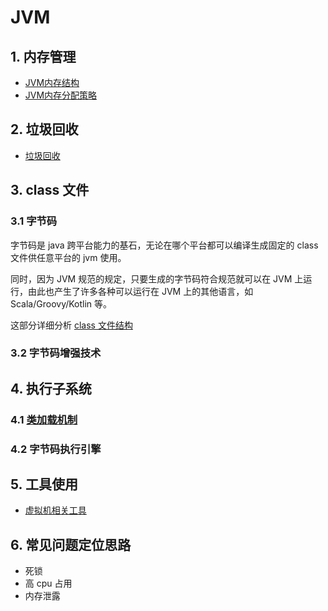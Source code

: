 # JVM
## 1. 内存管理
* [JVM内存结构](./JVM内存结构.md)
* [JVM内存分配策略](./JVM内存分配策略.md)

## 2. 垃圾回收
* [垃圾回收](./垃圾回收.md)

## 3. class 文件
### 3.1 字节码
字节码是 java 跨平台能力的基石，无论在哪个平台都可以编译生成固定的 class 文件供任意平台的 jvm 使用。

同时，因为 JVM 规范的规定，只要生成的字节码符合规范就可以在 JVM 上运行，由此也产生了许多各种可以运行在 JVM 上的其他语言，如 Scala/Groovy/Kotlin 等。

这部分详细分析 [class 文件结构](./Class文件结构.md)

### 3.2 字节码增强技术

## 4. 执行子系统
### 4.1 [类加载机制](./类加载机制.md)
### 4.2 字节码执行引擎

## 5. 工具使用
* [虚拟机相关工具](./虚拟机性能监控与故障处理工具.md)

## 6. 常见问题定位思路
* 死锁
* 高 cpu 占用
* 内存泄露
